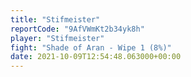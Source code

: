 ```yaml
---
title: "Stifmeister"
reportCode: "9AfVWmKt2b34yk8h"
player: "Stifmeister"
fight: "Shade of Aran - Wipe 1 (8%)"
date: 2021-10-09T12:54:48.063000+00:00
---
```

